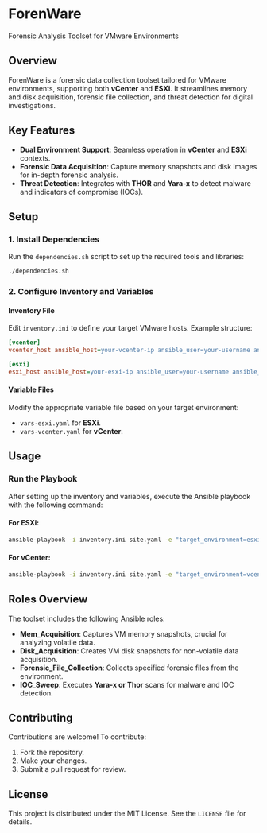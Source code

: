 
# ForenWare
Forensic Analysis Toolset for VMware Environments

## Overview
ForenWare is a forensic data collection toolset tailored for VMware environments, supporting both **vCenter** and **ESXi**. It streamlines memory and disk acquisition, forensic file collection, and threat detection for digital investigations.

## Key Features
- **Dual Environment Support**: Seamless operation in **vCenter** and **ESXi** contexts.
- **Forensic Data Acquisition**: Capture memory snapshots and disk images for in-depth forensic analysis.
- **Threat Detection**: Integrates with **THOR** and **Yara-x** to detect malware and indicators of compromise (IOCs).

## Setup

### 1. Install Dependencies
Run the `dependencies.sh` script to set up the required tools and libraries:
```bash
./dependencies.sh
```

### 2. Configure Inventory and Variables

#### Inventory File
Edit `inventory.ini` to define your target VMware hosts. Example structure:
```ini
[vcenter]
vcenter_host ansible_host=your-vcenter-ip ansible_user=your-username ansible_password=your-password

[esxi]
esxi_host ansible_host=your-esxi-ip ansible_user=your-username ansible_password=your-password
```

#### Variable Files
Modify the appropriate variable file based on your target environment:
- `vars-esxi.yaml` for **ESXi**.
- `vars-vcenter.yaml` for **vCenter**.

## Usage

### Run the Playbook
After setting up the inventory and variables, execute the Ansible playbook with the following command:

#### For ESXi:
```bash
ansible-playbook -i inventory.ini site.yaml -e "target_environment=esxi"
```

#### For vCenter:
```bash
ansible-playbook -i inventory.ini site.yaml -e "target_environment=vcenter"
```

## Roles Overview
The toolset includes the following Ansible roles:
- **Mem_Acquisition**: Captures VM memory snapshots, crucial for analyzing volatile data.
- **Disk_Acquisition**: Creates VM disk snapshots for non-volatile data acquisition.
- **Forensic_File_Collection**: Collects specified forensic files from the environment.
- **IOC_Sweep**: Executes **Yara-x or Thor** scans for malware and IOC detection.

## Contributing
Contributions are welcome! To contribute:
1. Fork the repository.
2. Make your changes.
3. Submit a pull request for review.

## License
This project is distributed under the MIT License. See the `LICENSE` file for details.
